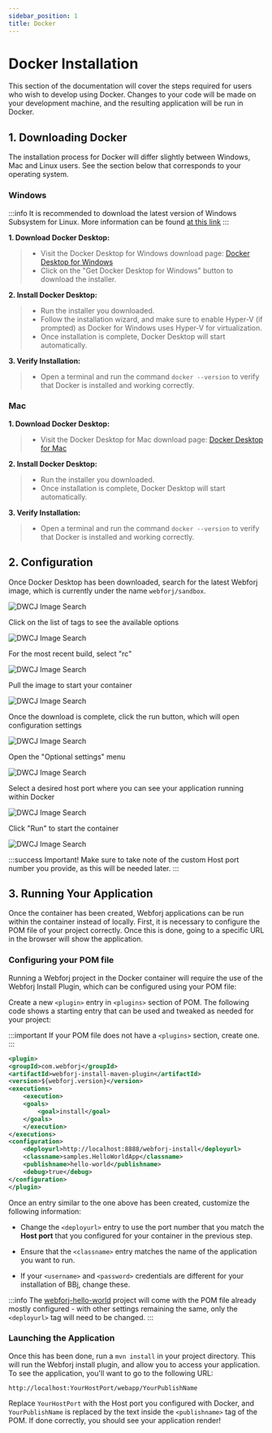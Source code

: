 ```yaml
---
sidebar_position: 1
title: Docker
---
```


# Docker Installation

This section of the documentation will cover the steps required for users who wish to develop using Docker. Changes to your code
will be made on your development machine, and the resulting application will be run in Docker. 

## 1. Downloading Docker

The installation process for Docker will differ slightly between Windows, Mac and Linux users. See the section below that corresponds to your operating system.


### Windows

:::info
It is recommended to download the latest version of Windows Subsystem for Linux. More information can be found [at this link](https://learn.microsoft.com/en-us/windows/wsl/install)
:::

**1. Download Docker Desktop:**
>- Visit the Docker Desktop for Windows download page: [Docker Desktop for Windows](https://www.docker.com/products/docker-desktop/)
>- Click on the "Get Docker Desktop for Windows" button to download the installer.

**2. Install Docker Desktop:**
>- Run the installer you downloaded.
>- Follow the installation wizard, and make sure to enable Hyper-V (if prompted) as Docker for Windows uses Hyper-V for virtualization.
>- Once installation is complete, Docker Desktop will start automatically.

**3. Verify Installation:**
>- Open a terminal and run the command `docker --version` to verify that Docker is installed and working correctly.

### Mac

**1. Download Docker Desktop:**
>- Visit the Docker Desktop for Mac download page: [Docker Desktop for Mac](https://www.docker.com/products/docker-desktop/)

**2. Install Docker Desktop:**
>- Run the installer you downloaded.
>- Once installation is complete, Docker Desktop will start automatically.

**3. Verify Installation:**
>- Open a terminal and run the command `docker --version` to verify that Docker is installed and working correctly.

<!-- ### Linux

**1. Install Docker Engine**
>- Visit the Docker Desktop for Mac download page: [Docker for Linux](https://docs.docker.com/engine/install/)

**2. Verify Installation:**
>- Open a terminal and run the command `docker --version` to verify that Docker is installed and working correctly. -->

## 2. Configuration

Once Docker Desktop has been downloaded, search for the latest Webforj image, which is currently under the name `webforj/sandbox`.

![DWCJ Image Search](./_images/docker/Step_1l.png)

Click on the list of tags to see the available options

![DWCJ Image Search](./_images/docker/Step_2l.png)

For the most recent build, select "rc"

![DWCJ Image Search](./_images/docker/Step_3l.png)

Pull the image to start your container

![DWCJ Image Search](./_images/docker/Step_4l.png)

Once the download is complete, click the run button, which will open configuration settings

![DWCJ Image Search](./_images/docker/Step_5l.png)

Open the "Optional settings" menu

![DWCJ Image Search](./_images/docker/Step_6l.png)

Select a desired host port where you can see your application running within Docker

![DWCJ Image Search](./_images/docker/Step_7l.png)

Click "Run" to start the container

![DWCJ Image Search](./_images/docker/Step_8l.png)

<!-- Click the `Run` button, which will pop up a configuration window. These settings are optional, but it is highly recommended to
supply the `Host port` configuration setting, as this will be necessary later when running your application.

![Configuration](./_images/docker/2.png)

Once this is finished, click the `Run` button at the bottom of the window, which will create a new container with your specified settings. -->

:::success Important!
Make sure to take note of the custom Host port number you provide, as this will be needed later.
:::

## 3. Running Your Application

Once the container has been created, Webforj applications can be run within the container instead of locally. First, it is necessary to configure
the POM file of your project correctly. Once this is done, going to a specific URL in the browser will show the application.

### Configuring your POM file

Running a Webforj project in the Docker container will require the use of the Webforj Install Plugin, which can be configured using your POM file:


Create a new `<plugin>` entry in `<plugins>` section of POM. The following code shows a starting entry that can be used and tweaked as 
needed for your project:

:::important
If your POM file does not have a `<plugins>` section, create one.
:::

```xml
<plugin>
<groupId>com.webforj</groupId>
<artifactId>webforj-install-maven-plugin</artifactId>
<version>${webforj.version}</version>
<executions>
    <execution>
    <goals>
        <goal>install</goal>
    </goals>
    </execution>
</executions>
<configuration>
    <deployurl>http://localhost:8888/webforj-install</deployurl>
    <classname>samples.HelloWorldApp</classname>
    <publishname>hello-world</publishname>
    <debug>true</debug>
</configuration>
</plugin>
```

Once an entry similar to the one above has been created, customize the following information:

- Change the `<deployurl>` entry to use the port number that you match the **Host port** that you configured for your container
in the previous step.

- Ensure that the `<classname>` entry matches the name of the application you want to run.

- If your `<username>` and `<password>` credentials are different for your installation of BBj, change these.

:::info
The [webforj-hello-world](https://github.com/webforj/HelloWorldJava) project will come with the POM file already mostly configured - with other settings remaining the same, only the `<deployurl>` tag will need to be changed.
:::

### Launching the Application

Once this has been done, run a `mvn install` in your project directory. This will run the Webforj install plugin, and allow
you to access your application. To see the application, you'll want to go to the following URL:

`http://localhost:YourHostPort/webapp/YourPublishName`

Replace `YourHostPort` with the Host port you configured with Docker, and `YourPublishName` is replaced by the text inside the `<publishname>` tag of the POM. 
If done correctly, you should see your application render!

<!-- <UnderConstruction /> -->
